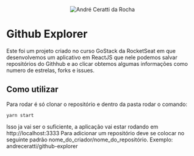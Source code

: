 <p align="center">
  <img src="https://imgur.com/Wh3jjrl" alt="André Ceratti da Rocha" />
</p>

# Github Explorer

Este foi um projeto criado no curso GoStack da RocketSeat em que desenvolvemos um aplicativo em ReactJS que nele podemos salvar repositórios do Githhub e ao clicar obtemos algumas informações como numero de estrelas, forks e issues.

## Como utilizar

Para rodar é só clonar o repositório e dentro da pasta rodar o comando:

```
yarn start
```

Isso ja vai ser o suficiente, a aplicação vai estar rodando em http://localhost:3333
Para adicionar um repositório deve se colocar no seguinte padrão nome_do_criador/nome_do_repositório. Exemplo: andreceratti/github-explorer

